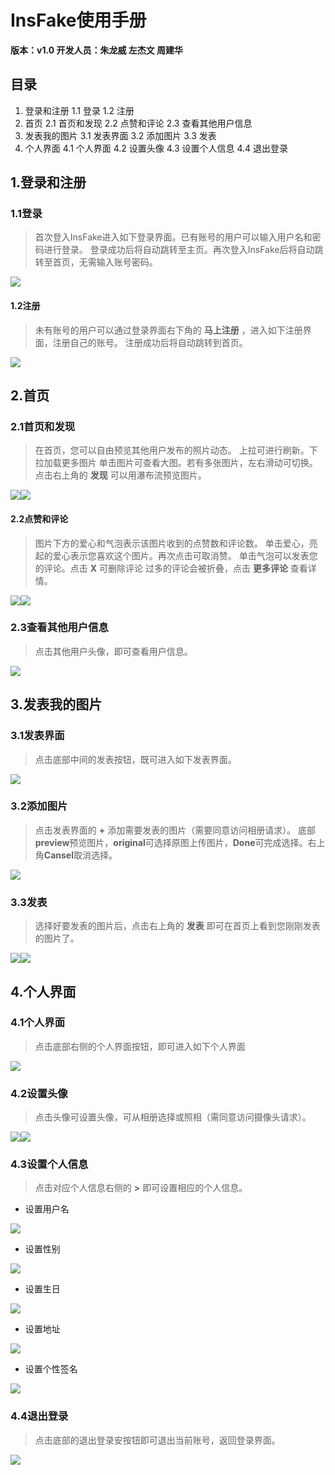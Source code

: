 # InsFake使用手册

**版本：v1.0  开发人员：朱龙威  左杰文  周建华**

## 目录
1. 登录和注册
  1.1 登录
  1.2 注册
2. 首页
  2.1 首页和发现
  2.2 点赞和评论
  2.3 查看其他用户信息
3. 发表我的图片
  3.1 发表界面
  3.2 添加图片
  3.3 发表
4. 个人界面
  4.1 个人界面
  4.2 设置头像
  4.3 设置个人信息
  4.4 退出登录


## 1.登录和注册
### 1.1登录
>首次登入InsFake进入如下登录界面。已有账号的用户可以输入用户名和密码进行登录。
登录成功后将自动跳转至主页。再次登入InsFake后将自动跳转至首页，无需输入账号密码。

![](resource/登录.png)

#### 1.2注册
>未有账号的用户可以通过登录界面右下角的 **马上注册** ，进入如下注册界面，注册自己的账号。
注册成功后将自动跳转到首页。

![](resource/注册.png)


## 2.首页
### 2.1首页和发现
>在首页，您可以自由预览其他用户发布的照片动态。
上拉可进行刷新。下拉加载更多图片
单击图片可查看大图。若有多张图片，左右滑动可切换。
点击右上角的 **发现** 可以用瀑布流预览图片。

![](resource/首页.png)![](resource/瀑布流.png)

#### 2.2点赞和评论
>图片下方的爱心和气泡表示该图片收到的点赞数和评论数。
单击爱心，亮起的爱心表示您喜欢这个图片。再次点击可取消赞。
单击气泡可以发表您的评论。点击 **X** 可删除评论
过多的评论会被折叠，点击 **更多评论** 查看详情。

![](resource/点赞和评论.png)![](resource/更多评论.png)

### 2.3查看其他用户信息
>点击其他用户头像，即可查看用户信息。

![](resource/其他用户.png)

## 3.发表我的图片
### 3.1发表界面
>点击底部中间的发表按钮，既可进入如下发表界面。

![](resource/发表界面.png)

### 3.2添加图片
>点击发表界面的 **+** 添加需要发表的图片（需要同意访问相册请求）。
底部**preview**预览图片，**original**可选择原图上传图片，**Done**可完成选择。右上角**Cansel**取消选择。

![](resource/添加图片.png)

### 3.3发表
>选择好要发表的图片后，点击右上角的 **发表** 即可在首页上看到您刚刚发表的图片了。

![](resource/发表.png)![](resource/发表后首页.png)

## 4.个人界面
### 4.1个人界面
>点击底部右侧的个人界面按钮，即可进入如下个人界面

![](resource/个人界面.png)

### 4.2设置头像
>点击头像可设置头像，可从相册选择或照相（需同意访问摄像头请求）。

![](resource/头像1.png)![](resource/头像2.png)

### 4.3设置个人信息
>点击对应个人信息右侧的 **>** 即可设置相应的个人信息。
- 设置用户名

![](resource/用户名.png)

- 设置性别

![](resource/性别.png)

- 设置生日

![](resource/生日.png)

- 设置地址

![](resource/地址.png)

- 设置个性签名

![](resource/个性签名.png)

### 4.4退出登录
>点击底部的退出登录安按钮即可退出当前账号，返回登录界面。

![](resource/退出登录.png)
